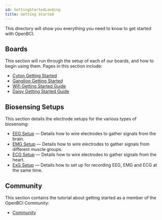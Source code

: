```yaml
---
id: GettingStartedLanding
title: Getting Started
---
```


This directory will show you everything you need to know to get started with OpenBCI.

## Boards

This section will run through the setup of each of our boards, and how to begin using them. Pages in this section include:

* [Cyton Getting Started](01GettingStarted/01-Boards/01-Cyton_Getting_Started_Guide.md)
* [Ganglion Getting Started](01GettingStarted/01-Boards/02-Ganglion_Getting_Started_Guide.md)
* [Wifi Getting Started Guide](01GettingStarted/01-Boards/03-Wifi_Getting_Started_Guide.md)
* [Daisy Getting Started Guide](01GettingStarted/01-Boards/011-Daisy_Getting_Started_Guide.md)

## Biosensing Setups
This section details the electrode setups for the various types of biosensing:

* [EEG Setup](01GettingStarted/02-Biosensing-Setups/01-EEG-Setup.md) — Details how to wire electrodes to gather signals from the brain.
* [EMG Setup](01GettingStarted/02-Biosensing-Setups/02-EMG-Setup.md) — Details how to wire electrodes to gather signals from different muscle groups.
* [ECG Setup](01GettingStarted/02-Biosensing-Setups/03-ECG-Setup.md) — Details how to wire electrodes to gather signals from the heart.
* [ExG Setup](01GettingStarted/02-Biosensing-Setups/04-ExG-Setup.md) — Details how to set up for recording EEG, EMG and ECG at the same time.

## Community
This section contains the tutorial about getting started as a member of the OpenBCI Community:
* [Community](01GettingStarted/03-Community/13-Community_Instructions.md)
